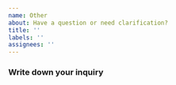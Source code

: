 ```yaml
---
name: Other
about: Have a question or need clarification?
title: ''
labels: ''
assignees: ''
---
```


### Write down your inquiry

<!-- Write your question/inquiry here and any addition context -->
